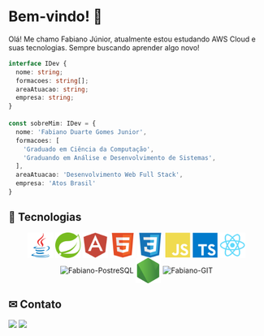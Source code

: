 # Bem-vindo! 👋
Olá! Me chamo Fabiano Júnior, atualmente estou estudando AWS Cloud e suas tecnologias. Sempre buscando aprender algo novo!

```ts
interface IDev {
  nome: string;
  formacoes: string[];
  areaAtuacao: string;
  empresa: string;
}

const sobreMim: IDev = {
  nome: 'Fabiano Duarte Gomes Junior',
  formacoes: [
    'Graduado em Ciência da Computação',
    'Graduando em Análise e Desenvolvimento de Sistemas',
  ],
  areaAtuacao: 'Desenvolvimento Web Full Stack',
  empresa: 'Atos Brasil'
}
```

## 🚀 Tecnologias
<div align="center"> 
  <img align="center" alt="Fabiano-Java" height="50" width="50" src="https://github.com/devicons/devicon/blob/master/icons/java/java-original.svg">
  <img align="center" alt="Fabiano-Java" height="50" width="50" src="https://github.com/devicons/devicon/blob/master/icons/spring/spring-original.svg">
  <img align="center" alt="Fabiano-Java" height="50" width="50" src="https://github.com/devicons/devicon/blob/master/icons/angularjs/angularjs-plain.svg">
  <img align="center" alt="Fabiano-HTML" height="50" width="50" src="https://github.com/devicons/devicon/blob/master/icons/html5/html5-original.svg">
  <img align="center" alt="Fabiano-CSS" height="50" width="50" src="https://github.com/devicons/devicon/blob/master/icons/css3/css3-original.svg">
  <img align="center" alt="Fabiano-Js" height="50" width="50" src="https://raw.githubusercontent.com/devicons/devicon/master/icons/javascript/javascript-plain.svg">
  <img align="center" alt="Fabiano-Ts" height="50" width="50" src="https://raw.githubusercontent.com/devicons/devicon/master/icons/typescript/typescript-plain.svg">
  <img align="center" alt="Fabiano-React" height="50" width="50" src="https://raw.githubusercontent.com/devicons/devicon/master/icons/react/react-original.svg">
  <img align="center" alt="Fabiano-PostreSQL" height="50" width="50" src="https://cdn.jsdelivr.net/gh/devicons/devicon/icons/postgresql/postgresql-plain-wordmark.svg" />
  <img align="center" alt="Fabiano-NODE" height="50" width="50" src="https://github.com/devicons/devicon/blob/master/icons/nodejs/nodejs-original.svg" />
  <img align="center" alt="Fabiano-GIT" height="50" width="50"src="https://cdn.jsdelivr.net/gh/devicons/devicon/icons/git/git-original.svg" />
</div> 

## ✉ Contato
  
<div> 
  <a href="https://www.linkedin.com/in/fabianojunior139/" target="_blank"><img src="https://img.shields.io/badge/-LinkedIn-%230077B5?style=for-the-badge&logo=linkedin&logoColor=white" target="_blank"></a> 
  <a href = "mailto:fabianojunior139@gmail.com"><img src="https://img.shields.io/badge/-fabianojunior139@gmail.com-%23333?style=for-the-badge&logo=gmail&color=11ab3a&logoColor=white" target="_blank"></a>
</div>

